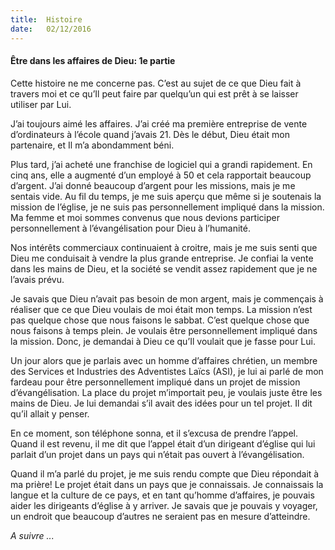 ```yaml
---
title:  Histoire
date:   02/12/2016
---
```


#### Être dans les affaires de Dieu: 1e partie

Cette histoire ne me concerne pas. C’est au sujet de ce que Dieu fait à travers moi et ce qu’Il peut faire par quelqu’un qui est prêt à se laisser utiliser par Lui.

J’ai toujours aimé les affaires. J’ai créé ma première entreprise de vente d’ordinateurs à l’école quand j’avais 21. Dès le début, Dieu était mon partenaire, et Il m’a abondamment béni.

Plus tard, j’ai acheté une franchise de logiciel qui a grandi rapidement. En cinq ans, elle a augmenté d’un employé à 50 et cela rapportait beaucoup d’argent. J’ai donné beaucoup d’argent pour les missions, mais je me sentais vide. Au fil du temps, je me suis aperçu que même si je soutenais la mission de l’église, je ne suis pas personnellement impliqué dans la mission. Ma femme et moi sommes convenus que nous devions participer personnellement à l’évangélisation pour Dieu à l’humanité.

Nos intérêts commerciaux continuaient à croitre, mais je me suis senti que Dieu me conduisait à vendre la plus grande entreprise. Je confiai la vente dans les mains de Dieu, et la société se vendit assez rapidement que je ne l’avais prévu.

Je savais que Dieu n’avait pas besoin de mon argent, mais je commençais à réaliser que ce que Dieu voulais de moi était mon temps. La mission n’est pas quelque chose que nous faisons le sabbat. C’est quelque chose que nous faisons à temps plein. Je voulais être personnellement impliqué dans la mission. Donc, je demandai à Dieu ce qu’Il voulait que je fasse pour Lui.

Un jour alors que je parlais avec un homme d’affaires chrétien, un membre des Services et Industries des Adventistes Laïcs (ASI), je lui ai parlé de mon fardeau pour être personnellement impliqué dans un projet de mission d’évangélisation. La place du projet m’importait peu, je voulais juste être les mains de Dieu. Je lui demandai s’il avait des idées pour un tel projet. Il dit qu’il allait y penser.

En ce moment, son téléphone sonna, et il s’excusa de prendre l’appel. Quand il est revenu, il me dit que l’appel était d’un dirigeant d’église qui lui parlait d’un projet dans un pays qui n’était pas ouvert à l’évangélisation.

Quand il m’a parlé du projet, je me suis rendu compte que Dieu répondait à ma prière! Le projet était dans un pays que je connaissais. Je connaissais la langue et la culture de ce pays, et en tant qu’homme d’affaires, je pouvais aider les dirigeants d’église à y arriver. Je savais que je pouvais y voyager, un endroit que beaucoup d’autres ne seraient pas en mesure d’atteindre.

*A suivre ...*